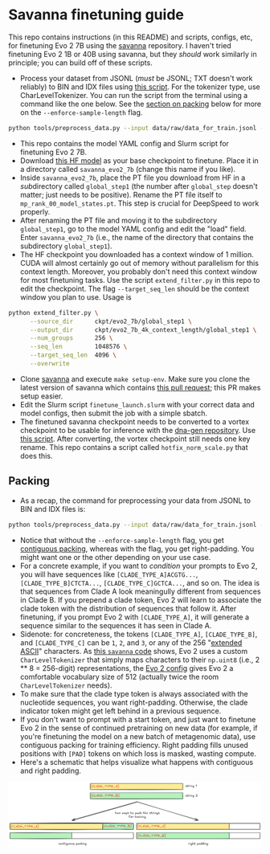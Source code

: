 # Savanna finetuning guide

This repo contains instructions (in this README) and scripts, configs, etc, for
finetuning Evo 2 7B using the [savanna](https://github.com/Zymrael/savanna)
repository. I haven't tried finetuning Evo 2 1B or 40B using savanna, but they
*should* work similarly in principle; you can build off of these scripts.

* Process your dataset from JSONL (*must* be JSONL; TXT doesn't work reliably)
  to BIN and IDX files using [this
  script](https://github.com/Zymrael/savanna/blob/main/tools/preprocess_data.py).
  For the tokenizer type, use CharLevelTokenizer. You can run the script from
  the terminal using a command like the one below. See the [section on
  packing](#packing) below for more on the `--enforce-sample-length` flag.

```bash
python tools/preprocess_data.py --input data/raw/data_for_train.jsonl --output-prefix data/run/padded4096_data/train --workers 8 --enforce-sample-length 4096 --tokenizer-type CharLevelTokenizer
```

* This repo contains the model YAML config and Slurm script for finetuning Evo 2
  7B.
* Download [this HF model](https://huggingface.co/arcinstitute/savanna_evo2_7b)
  as your base checkpoint to finetune. Place it in a directory called
  `savanna_evo2_7b` (change this name if you like).
* Inside `savanna_evo2_7b`, place the PT file you download from HF in a
  *sub*directory called `global_step1` (the number after `global_step` doesn't
  matter; just needs to be positive). Rename the PT file itself to
  `mp_rank_00_model_states.pt`. This step is crucial for DeepSpeed to work
  properly.
* After renaming the PT file and moving it to the subdirectory `global_step1`,
  go to the model YAML config and edit the "load" field. Enter `savanna_evo2_7b`
  (i.e., the name of the directory that contains the subdirectory
  `global_step1`).
* The HF checkpoint you downloaded has a context window of 1 million. CUDA will
  almost certainly go out of memory without parallelism for this context length.
  Moreover, you probably don't need this context window for most finetuning
  tasks. Use the script `extend_filter.py` in this repo to edit the checkpoint.
  The flag `--target_seq_len` should be the context window you plan to use.
  Usage is

```bash
python extend_filter.py \
      --source_dir      ckpt/evo2_7b/global_step1 \
      --output_dir      ckpt/evo2_7b_4k_context_length/global_step1 \
      --num_groups      256 \
      --seq_len         1048576 \
      --target_seq_len  4096 \
      --overwrite
```

* Clone [savanna](https://github.com/Zymrael/savanna) and execute `make
  setup-env`. Make sure you clone the latest version of savanna which contains
  [this pull request](https://github.com/Zymrael/savanna/pull/9); this PR makes
  setup easier.
* Edit the Slurm script `finetune_launch.slurm` with your correct data and model
  configs, then submit the job with a simple sbatch.
* The finetuned savanna checkpoint needs to be converted to a vortex checkpoint
  to be usable for inference with the [dna-gen
  repository](https://github.com/evo-design/dna-gen). Use [this
  script](https://github.com/Zymrael/savanna/blob/main/tools/statedict_convert_checkpoint_to_vortex.py).
  After converting, the vortex checkpoint still needs one key rename. This repo
  contains a script called `hotfix_norm_scale.py` that does this.

## Packing

* As a recap, the command for preprocessing your data from JSONL to BIN and IDX
  files is:

```bash
python tools/preprocess_data.py --input data/raw/data_for_train.jsonl --output-prefix data/run/padded4096_data/train --workers 8 --enforce-sample-length 4096 --tokenizer-type CharLevelTokenizer
```

* Notice that without the `--enforce-sample-length` flag, you get [contiguous
  packing](https://huggingface.co/blog/sirluk/llm-sequence-packing#the-solution-sequence-packing),
  whereas with the flag, you get right-padding. You might want one or the other
  depending on your use case.
* For a concrete example, if you want to *condition* your prompts to Evo 2, you
  will have sequences like `[CLADE_TYPE_A]ACGTG...`, `[CLADE_TYPE_B]CTCTA...`,
  `[CLADE_TYPE_C]GCTCA...`, and so on. The idea is that sequences from Clade A
  look meaningully different from sequences in Clade B. If you prepend a clade
  token, Evo 2 will learn to associate the clade token with the distribution of
  sequences that follow it. After finetuning, if you prompt Evo 2 with
  `[CLADE_TYPE_A]`, it will generate a sequence similar to the sequences it has
  seen in Clade A.
* Sidenote: for concreteness, the tokens `[CLADE_TYPE_A]`, `[CLADE_TYPE_B]`, and
  `[CLADE_TYPE_C]` can be `1`, `2`, and `3`, or any of the 256 "[extended
  ASCII](https://en.wikipedia.org/wiki/Extended_ASCII)" characters. As [this
  `savanna`
  code](https://github.com/Zymrael/savanna/blob/80377fe74b7acd41253e03cba3750a5fcd57e32b/savanna/tokenizer/tokenizer.py#L277)
  shows, Evo 2 uses a custom `CharLevelTokenizer` that simply maps characters to
  their `np.uint8` (i.e., 2 ** 8 = 256-digit) representations, the [Evo 2
  config](https://github.com/ArcInstitute/evo2/blob/main/evo2/configs/evo2-7b-1m.yml)
  gives Evo 2 a comfortable vocabulary size of 512 (actually twice the room
  `CharLevelTokenizer` needs).
* To make sure that the clade type token is always associated with the
  nucleotide sequences, you want right-padding. Otherwise, the clade indicator
  token might get left behind in a previous sequence.
* If you don't want to prompt with a start token, and just want to finetune Evo
  2 in the sense of continued pretraining on new data (for example, if you're
  finetuning the model on a new batch of metagenomic data), use contiguous
  packing for training efficiency. Right padding fills unused positions with
  `[PAD]` tokens on which loss is masked, wasting compute.
* Here's a schematic that helps visualize what happens with contiguous and right
  padding.

![](/assets/packing_schematic.png)
